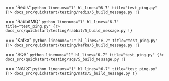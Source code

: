 === "Redis"
    ```python linenums="1" hl_lines="6-7" title="test_ping.py"
    {!> docs_src/quickstart/testing/redis/5_build_message.py !}
    ```

=== "RabbitMQ"
    ```python linenums="1" hl_lines="6-7" title="test_ping.py"
    {!> docs_src/quickstart/testing/rabbit/5_build_message.py !}
    ```

=== "Kafka"
    ```python linenums="1" hl_lines="6-7" title="test_ping.py"
    {!> docs_src/quickstart/testing/kafka/5_build_message.py !}
    ```

=== "SQS"
    ```python linenums="1" hl_lines="6-7" title="test_ping.py"
    {!> docs_src/quickstart/testing/sqs/5_build_message.py !}
    ```

=== "NATS"
    ```python linenums="1" hl_lines="6-7" title="test_ping.py"
    {!> docs_src/quickstart/testing/nats/5_build_message.py !}
    ```
